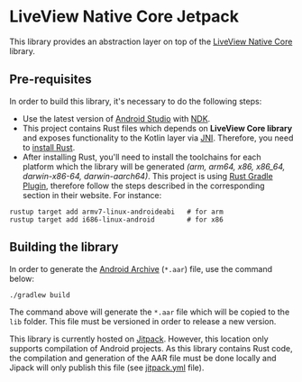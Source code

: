 # LiveView Native Core Jetpack

This library provides an abstraction layer on top of the [LiveView Native Core](https://github.com/liveview-native/liveview-native-core) library.

## Pre-requisites

In order to build this library, it's necessary to do the following steps:
- Use the latest version of [Android Studio](https://developer.android.com/studio) with [NDK](https://developer.android.com/studio/projects/install-ndk).
- This project contains Rust files which depends on **LiveView Core library** and exposes functionality to the Kotlin layer via [JNI](https://docs.oracle.com/javase/7/docs/technotes/guides/jni/spec/jniTOC.html). Therefore, you need to [install Rust](https://www.rust-lang.org/tools/install).
- After installing Rust, you'll need to install the toolchains for each platform which the library will be generated *(arm, arm64, x86, x86_64, darwin-x86-64, darwin-aarch64)*. This project is using [Rust Gradle Plugin](https://github.com/mozilla/rust-android-gradle), therefore follow the steps described in the corresponding section in their website. For instance:
```
rustup target add armv7-linux-androideabi   # for arm
rustup target add i686-linux-android        # for x86
```

## Building the library

In order to generate the [Android Archive](https://developer.android.com/studio/projects/android-library) (`*.aar`) file, use the command below:
```
./gradlew build
```
The command above will generate the `*.aar` file which will be copied to the `lib` folder. This file must be versioned in order to release a new version. 

This library is currently hosted on [Jitpack](https://jitpack.io/). However, this location only supports compilation of Android projects. As this library contains Rust code, the compilation and generation of the AAR file must be done locally and Jipack will only publish this file (see [jitpack.yml](jitpack.yml) file).

